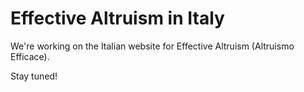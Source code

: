# Effective Altruism in Italy

We're working on the Italian website for Effective Altruism (Altruismo Efficace). 

Stay tuned!
